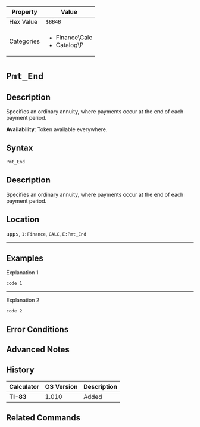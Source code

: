 | Property      | Value |
|---------------|-------|
| Hex Value     | `$BB4B`|
| Categories    | <ul><li>Finance\Calc</li><li>Catalog\P</li></ul> |

# `Pmt_End`

## Description
Specifies an ordinary annuity, where payments occur at the end of each payment period.


<b>Availability</b>: Token available everywhere.

## Syntax
`Pmt_End`

## Description
Specifies an ordinary annuity, where payments occur at the end of each payment period.

## Location
<kbd>apps</kbd>, `1:Finance`, `CALC`, `E:Pmt_End`
<hr>

## Examples

Explanation 1
```ti-basic
code 1
```
---
Explanation 2
```ti-basic
code 2
```

## Error Conditions


## Advanced Notes


## History
| Calculator | OS Version | Description |
|------------|------------|-------------|
| <b>TI-83</b> | 1.010 | Added

## Related Commands

    